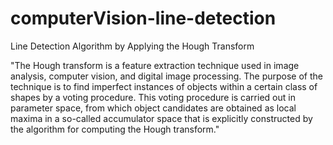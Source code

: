 # computerVision-line-detection
Line Detection Algorithm by Applying the Hough Transform

"The Hough transform is a feature extraction technique used in image analysis, computer vision, and digital image processing. The purpose of the technique is to find imperfect instances of objects within a certain class of shapes by a voting procedure. This voting procedure is carried out in parameter space, from which object candidates are obtained as local maxima in a so-called accumulator space that is explicitly constructed by the algorithm for computing the Hough transform."
